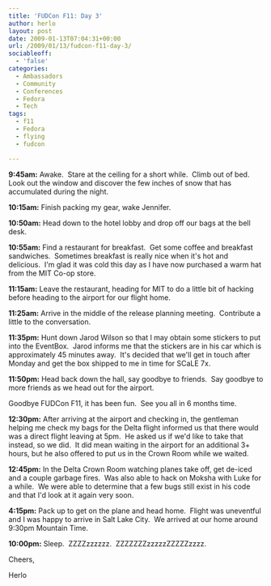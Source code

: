```yaml
---
title: 'FUDCon F11: Day 3'
author: herlo
layout: post
date: 2009-01-13T07:04:31+00:00
url: /2009/01/13/fudcon-f11-day-3/
sociableoff:
  - 'false'
categories:
  - Ambassadors
  - Community
  - Conferences
  - Fedora
  - Tech
tags:
  - f11
  - Fedora
  - flying
  - fudcon

---
```

**9:45am:** Awake.  Stare at the ceiling for a short while.  Climb out of bed.  Look out the window and discover the few inches of snow that has accumulated during the night.

**10:15am:** Finish packing my gear, wake Jennifer.

**10:50am:** Head down to the hotel lobby and drop off our bags at the bell desk.

**10:55am:** Find a restaurant for breakfast.  Get some coffee and breakfast sandwiches.  Sometimes breakfast is really nice when it's hot and delicious.  I'm glad it was cold this day as I have now purchased a warm hat from the MIT Co-op store.

**11:15am:** Leave the restaurant, heading for MIT to do a little bit of hacking before heading to the airport for our flight home.

**11:25am:** Arrive in the middle of the release planning meeting.  Contribute a little to the conversation.

**11:35pm:** Hunt down Jarod Wilson so that I may obtain some stickers to put into the EventBox.  Jarod informs me that the stickers are in his car which is approximately 45 minutes away.  It's decided that we'll get in touch after Monday and get the box shipped to me in time for SCaLE 7x.

**11:50pm:** Head back down the hall, say goodbye to friends.  Say goodbye to more friends as we head out for the airport.

Goodbye FUDCon F11, it has been fun.  See you all in 6 months time.

**12:30pm:** After arriving at the airport and checking in, the gentleman helping me check my bags for the Delta flight informed us that there would was a direct flight leaving at 5pm.  He asked us if we'd like to take that instead, so we did.  It did mean waiting in the airport for an additional 3+ hours, but he also offered to put us in the Crown Room while we waited.

**12:45pm:** In the Delta Crown Room watching planes take off, get de-iced and a couple garbage fires.  Was also able to hack on Moksha with Luke for a while.  We were able to determine that a few bugs still exist in his code and that I'd look at it again very soon.

**4:15pm:** Pack up to get on the plane and head home.  Flight was uneventful and I was happy to arrive in Salt Lake City.  We arrived at our home around 9:30pm Mountain Time.

**10:00pm:** Sleep.  ZZZZzzzzzz.  ZZZZZZZzzzzzZZZZZzzzz.

Cheers,

Herlo